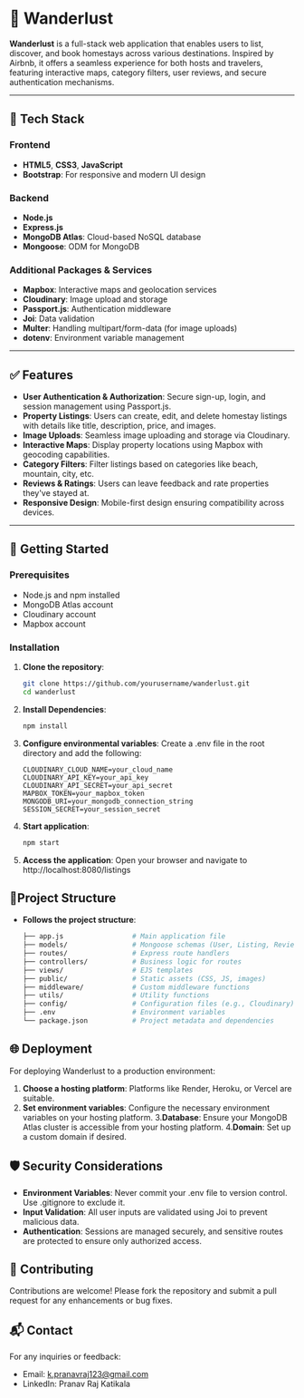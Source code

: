 # 🧭 Wanderlust

**Wanderlust** is a full-stack web application that enables users to list, discover, and book homestays across various destinations. Inspired by Airbnb, it offers a seamless experience for both hosts and travelers, featuring interactive maps, category filters, user reviews, and secure authentication mechanisms.

---

## 🔧 Tech Stack

### Frontend
- **HTML5**, **CSS3**, **JavaScript**
- **Bootstrap**: For responsive and modern UI design

### Backend
- **Node.js**
- **Express.js**
- **MongoDB Atlas**: Cloud-based NoSQL database
- **Mongoose**: ODM for MongoDB

### Additional Packages & Services
- **Mapbox**: Interactive maps and geolocation services
- **Cloudinary**: Image upload and storage
- **Passport.js**: Authentication middleware
- **Joi**: Data validation
- **Multer**: Handling multipart/form-data (for image uploads)
- **dotenv**: Environment variable management

---

## ✅ Features

- **User Authentication & Authorization**: Secure sign-up, login, and session management using Passport.js.
- **Property Listings**: Users can create, edit, and delete homestay listings with details like title, description, price, and images.
- **Image Uploads**: Seamless image uploading and storage via Cloudinary.
- **Interactive Maps**: Display property locations using Mapbox with geocoding capabilities.
- **Category Filters**: Filter listings based on categories like beach, mountain, city, etc.
- **Reviews & Ratings**: Users can leave feedback and rate properties they've stayed at.
- **Responsive Design**: Mobile-first design ensuring compatibility across devices.

---

## 🏁 Getting Started

### Prerequisites

- Node.js and npm installed
- MongoDB Atlas account
- Cloudinary account
- Mapbox account

### Installation

1. **Clone the repository**:
   ```bash
   git clone https://github.com/yourusername/wanderlust.git
   cd wanderlust

2. **Install Dependencies**:
   ```bash
   npm install

3. **Configure environmental variables**:
   Create a .env file in the root directory and add the following:
   ```env
   CLOUDINARY_CLOUD_NAME=your_cloud_name
   CLOUDINARY_API_KEY=your_api_key
   CLOUDINARY_API_SECRET=your_api_secret
   MAPBOX_TOKEN=your_mapbox_token
   MONGODB_URI=your_mongodb_connection_string
   SESSION_SECRET=your_session_secret

4. **Start application**:
   ```bash
   npm start

5. **Access the application**:
   Open your browser and navigate to http://localhost:8080/listings

## 📁Project Structure

- **Follows the project structure**:
   ```bash
   ├── app.js                 # Main application file
   ├── models/                # Mongoose schemas (User, Listing, Review)
   ├── routes/                # Express route handlers
   ├── controllers/           # Business logic for routes
   ├── views/                 # EJS templates
   ├── public/                # Static assets (CSS, JS, images)
   ├── middleware/            # Custom middleware functions
   ├── utils/                 # Utility functions
   ├── config/                # Configuration files (e.g., Cloudinary)
   ├── .env                   # Environment variables
   └── package.json           # Project metadata and dependencies


## 🌐 Deployment

For deploying Wanderlust to a production environment:
1. **Choose a hosting platform**: Platforms like Render, Heroku, or Vercel are suitable.
2. **Set environment variables**: Configure the necessary environment variables on your hosting platform.
3.**Database**: Ensure your MongoDB Atlas cluster is accessible from your hosting platform.
4.**Domain**: Set up a custom domain if desired.

## 🛡️ Security Considerations

- **Environment Variables**: Never commit your .env file to version control. Use .gitignore to exclude it.
- **Input Validation**: All user inputs are validated using Joi to prevent malicious data.
- **Authentication**: Sessions are managed securely, and sensitive routes are protected to ensure only authorized access.

## 🤝 Contributing

Contributions are welcome! Please fork the repository and submit a pull request for any enhancements or bug fixes.

## 📬 Contact

For any inquiries or feedback:
- Email: k.pranavraj123@gmail.com
- LinkedIn: Pranav Raj Katikala
